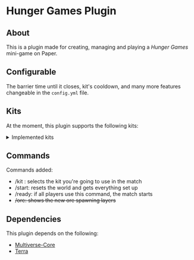 # Hunger Games Plugin

## About
This is a plugin made for creating, managing and playing a
_Hunger Games_ mini-game on Paper.

## Configurable
The barrier time until it closes, kit's cooldown, and many
more features changeable in the `config.yml` file.

## Kits
At the moment, this plugin supports the following kits:
<details>
    <summary>Implemented kits</summary>

- **Stomper:** Transfer your fall damage to others
- **WolfTamer:** Starts with wolf spawn eggs and bones
- **Archer:** Starts with an infinity bow
- **Lumberjack:** Gets a super fast axe on the begging of the match
- **Worm:** Having dirt in your inventory increases you max health
- **Gladiator:** Challenge someone to a _1v1_
- **Kangaroo:** Use a firework to jump in the facing direction
- **Grappler:** Grappling hook to tp to other players
- **Fisherman:** tp hooked players to you
- **Viper:** 33% of applying poison to entity
</details>

## Commands
Commands added:

- /kit <kit>: selects the kit you're going to use in the match
- /start: resets the world and gets everything set up
- /ready: if all players use this command, the match starts
- ~~/ore: shows the new ore spawning layers~~

## Dependencies

This plugin depends on the following:

- [Multiverse-Core](https://www.spigotmc.org/resources/multiverse-core.390/)
- [Terra](https://www.spigotmc.org/resources/terra.85151/)
